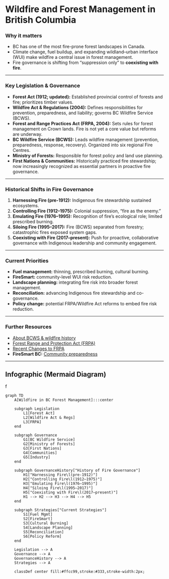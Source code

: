 # Wildfire and Forest Management in British Columbia  

### Why it matters  
- BC has one of the most fire-prone forest landscapes in Canada.  
- Climate change, fuel buildup, and expanding wildland–urban interface (WUI) make wildfire a central issue in forest management.  
- Fire governance is shifting from “suppression only” to **coexisting with fire**.  

---

### Key Legislation & Governance  
- **Forest Act (1912; updated):** Established provincial control of forests and fire; prioritizes timber values.  
- **Wildfire Act & Regulations (2004):** Defines responsibilities for prevention, preparedness, and liability; governs BC Wildfire Service (BCWS).  
- **Forest and Range Practices Act (FRPA, 2004):** Sets rules for forest management on Crown lands. Fire is not yet a core value but reforms are underway.  
- **BC Wildfire Service (BCWS):** Leads wildfire management (prevention, preparedness, response, recovery). Organized into six regional Fire Centres.  
- **Ministry of Forests:** Responsible for forest policy and land use planning.  
- **First Nations & Communities:** Historically practiced fire stewardship; now increasingly recognized as essential partners in proactive fire governance.  

---

### Historical Shifts in Fire Governance  
1. **Harnessing Fire (pre-1912):** Indigenous fire stewardship sustained ecosystems.  
2. **Controlling Fire (1912–1975):** Colonial suppression, “fire as the enemy.”  
3. **Emulating Fire (1976–1995):** Recognition of fire’s ecological role; limited prescribed burning.  
4. **Siloing Fire (1995–2017):** Fire (BCWS) separated from forestry; catastrophic fires exposed system gaps.  
5. **Coexisting with Fire (2017–present):** Push for proactive, collaborative governance with Indigenous leadership and community engagement.  

---

### Current Priorities  
- **Fuel management:** thinning, prescribed burning, cultural burning.  
- **FireSmart:** community-level WUI risk reduction.  
- **Landscape planning:** integrating fire risk into broader forest management.  
- **Reconciliation:** advancing Indigenous fire stewardship and co-governance.  
- **Policy change:** potential FRPA/Wildfire Act reforms to embed fire risk reduction.  

---

### Further Resources  
- [About BCWS & wildfire history](https://www2.gov.bc.ca/gov/content/safety/wildfire-status/about-bcws)  
- [Forest Range and Protection Act (FRPA)](https://www2.gov.bc.ca/gov/content/environment/natural-resource-stewardship/laws-policies-standards-guidance/legislation-regulation/forest-range-practices-act)
- [Recent Changes to FRPA](https://www2.gov.bc.ca/gov/content/environment/natural-resource-stewardship/laws-policies-standards-guidance/legislation-regulation/forest-range-practices-act/frpa-improvement-initiative)  
- **FireSmart BC:** [Community preparedness](https://firesmartbc.ca/)  

---

## Infographic (Mermaid Diagram)  
f
```mermaid
graph TD
    A[Wildfire in BC Forest Management]:::center

    subgraph Legislation
        L1[Forest Act]
        L2[Wildfire Act & Regs]
        L3[FRPA]
    end

    subgraph Governance
        G1[BC Wildfire Service]
        G2[Ministry of Forests]
        G3[First Nations]
        G4[Communities]
        G5[Industry]
    end

    subgraph GovernanceHistory["History of Fire Governance"]
        H1["Harnessing Fire\l(pre-1912)"]
        H2["Controlling Fire\l(1912–1975)"]
        H3["Emulating Fire\l(1976–1995)"]
        H4["Siloing Fire\l(1995–2017)"]
        H5["Coexisting with Fire\l(2017–present)"]
        H1 --> H2 --> H3 --> H4 --> H5
    end

    subgraph Strategies["Current Strategies"]
        S1[Fuel Mgmt]
        S2[FireSmart]
        S3[Cultural Burning]
        S4[Landscape Planning]
        S5[Reconciliation]
        S6[Policy Reform]
    end

    Legislation --> A
    Governance --> A
    GovernanceHistory --> A
    Strategies --> A

    classDef center fill:#ffcc99,stroke:#333,stroke-width:2px;
```